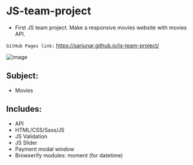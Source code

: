 # JS-team-project

- First JS team project. Make a responsive movies website with movies API. 

`GitHub Pages link:` https://sariunar.github.io/js-team-project/

![image](https://user-images.githubusercontent.com/90380387/233774460-cfe13c79-26ea-4b3b-9608-3758a65ae11f.png)

## Subject:

- Movies

## Includes:

- API
- HTML/CSS/Sass/JS
- JS Validation
- JS Slider
- Payment modal window
- Browserify modules: moment (for datetime)
